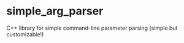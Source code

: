# simple_arg_parser
C++ library for simple command-line parameter parsing (simple but customizable!)
